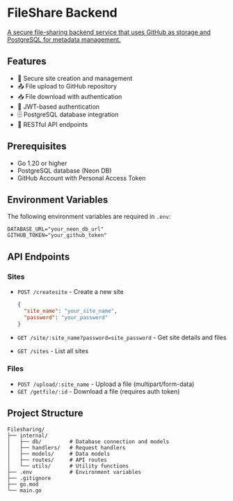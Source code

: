 # FileShare Backend

[A secure file-sharing backend service that uses GitHub as storage and PostgreSQL for metadata management.](https://socialify.git.ci/kunal697/cfileshare/image?custom_description=A+simple+CLI+tool+for+file+sharing.+&description=1&forks=1&language=1&name=1&owner=1&pattern=Solid&stargazers=1&theme=Dark)

## Features

- 🔐 Secure site creation and management
- 📤 File upload to GitHub repository
- 📥 File download with authentication
- 🔑 JWT-based authentication
- 🗄️ PostgreSQL database integration
- 🚀 RESTful API endpoints

## Prerequisites

- Go 1.20 or higher
- PostgreSQL database (Neon DB)
- GitHub Account with Personal Access Token

## Environment Variables

The following environment variables are required in `.env`:

```env
DATABASE_URL="your_neon_db_url"
GITHUB_TOKEN="your_github_token"
```

## API Endpoints

### Sites
- `POST /createsite` - Create a new site
  ```json
  {
    "site_name": "your_site_name",
    "password": "your_password"
  }
  ```

- `GET /site/:site_name?password=site_password` - Get site details and files
- `GET /sites` - List all sites

### Files
- `POST /upload/:site_name` - Upload a file (multipart/form-data)
- `GET /getfile/:id` - Download a file (requires auth token)

## Project Structure

```
Filesharing/
├── internal/
│   ├── db/         # Database connection and models
│   ├── handlers/   # Request handlers
│   ├── models/     # Data models
│   ├── routes/     # API routes
│   └── utils/      # Utility functions
├── .env            # Environment variables
├── .gitignore
├── go.mod
└── main.go
```
